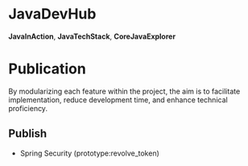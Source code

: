 # JavaDevHub
**JavaInAction**, **JavaTechStack**, **CoreJavaExplorer**

# Publication
By modularizing each feature within the project, the aim is to facilitate implementation, reduce development time, and enhance technical proficiency.

## Publish 
- Spring Security (prototype:revolve_token)
  
